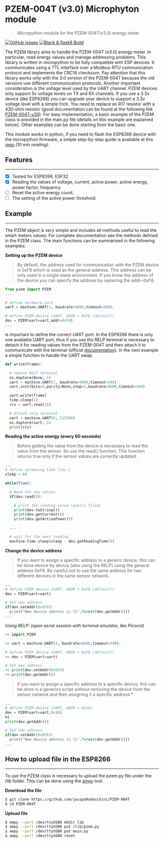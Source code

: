 # PZEM-004T (v3.0) Microphyton module  
> Micropython module for the PZEM-004T(v3.0) energy meter 

[![GitHub issues](https://img.shields.io/github/issues/)](...)
[![Black & flask8 Build](...)](....)

The PZEM library aims to handle the PZEM-004T (v3.0) energy meter. In particular, read energy values and manage addressing problems. This library is written in micropython to be fully compatible with ESP devices. It communicates using a TTL interface over a Modbus-RTU communication protocol and implements the CRC16 checksum. Pay attention that this library works only with the 3.0 version of the PZEM-004T because the old versions use different communication protocols. Another important consideration is the voltage level used by the UART channel. PZEM devices only support 5v voltage levels on TX and RX channels. If you use a 3.3v device (like ESP8266) you can upgrade your device to support a 3.3v voltage level with a simple trick. You need to replace an R17 resistor with a 430-ohm resistor (good documentation can be found at the following link [PZEM-004T-v30](https://github.com/mandulaj/PZEM-004T-v30)). For easy implementation, a basic example of the PZEM class is provided in the main.py file (details on this example are explained below). Other examples can be done starting from the basic one. 

This module works in python, if you need to flash the ESP8266 device with the micropython firmware, a simple step-by-step guide is available at this [repo](https://github.com/jacopoRodeschini/MicroPython-ESP8266) *(10 min reading)*.

## Features
---
- [x] Tested for ESP8266, ESP32 
- [x] Reading the values of voltage, current, active power, active energy, power factor, frequency
- [ ] Reset the active energy count.
- [ ] The setting of the active power threshold.

## Example 
---
The PZEM object is very simple and includes all methods useful to read the smart meters values. For complete documentation see the methods defined in the PZEM class. The main functions can be summarised in the following examples:  

**Setting up the PZEM device**  

> By default, the address used for communication with the PZEM device is 0xF8 which is used as the general address. This address can be only used in a single-slave environment. If you know the address of the device you can specify the address by replacing the addr=0xF8.

```py
from pzem import PZEM
...

# define hardware uart
uart = machine.UART(1, baudrate=9600,timeout=500); 

# define PZEM device [UART, ADDR = 0xF8 (default)]
dev = PZEM(uart=uart,addr=0xF8)
...

```
is important to define the correct UART port. In the ESP8266 there is only one available UART port, thus if you use the RELP terminal is necessary to detach it for reading values from the PZEM-004T and then attach it to communicate with the terminal (official [documentation](https://docs.micropython.org/en/latest/esp8266/quickref.html?highlight=dht#uart-serial-bus)). In the next example a simple function to handle the UART swap. 


```py
def write(frame):

  # remove RELP terminal 
  os.dupterm(None, 1)
  uart = machine.UART(1, baudrate=9600,timeout=500)
  uart.init(bits=8,parity=None,stop=1,baudrate=9600,timeout=500)

  uart.write(frame)
  time.sleep(1)
  rcv = uart.read(25)

  # Attach relp terminal
  uart = machine.UART(0, 115200)
  os.dupterm(uart, 1)
  print(rcv)

```

**Reading the active energy (every 60 seconds)**  

> Before getting the value from the device is necessary to read the value from the sensor. So use the read() function. This function returns true only if the sensor values are correctly updated.

```py
...
# define spleeping time [sec.]
sleep = 60 

while(True):

  # Read the new values
  if(dev.read()):

    # print the reading value (public filed)
    print(dev.toString())
    print(dev.getCurrent())
    print(dev.getActivePower())

  ...

  # wait for the next reading
  machine.time.sleep(sleep - dev.getReadingTime())
```

**Change the device address**  

> If you want to assign a specific address to a generic device, this can be done device by device (also using the RELP) using the general address 0xF8. Be careful not to use the same address for two different devices in the same sensor network.

```py
...
# define PZEM device [UART, ADDR = 0xF8 (default)]
dev = PZEM(uart=uart)

# Set new address
if(dev.setAddr(0x05)):
  print("New device address is {}".format(dev.getAddr()))
...
```

*Using RELP: (open serial session with terminal emulator, like Picocol)*

```py
>> import PZEM

>> uart = machine.UART(1, baudrate=9600,timeout=500); 

# define PZEM device [UART, ADDR = 0xF8 (default)]
>> dev = PZEM(uart=uart)

# Set new address
>> print(dev.setAddr(0x05))
>> print(dev.getAddr())
```

> If you want to assign a specific address to a specific device, this can be done in a generics script without removing the device from the sensor network and then assigning it a specific address.*

```py
...
# define PZEM device [UART, ADDR = 0x10]
dev = PZEM(uart=uart,0x10)
hi
print(dev.getAddr())

# Set new address
if(dev.setAddr(0x05)):
  print("New device address is {}".format(dev.getAddr()))
...
```


## How to upload file in the ESP8266  
---
To use the PZEM class is necessary to upload the pzem.py file under the /lib folder. This can be done using the [ampy](https://www.digikey.com/en/maker/projects/micropython-basics-load-files-run-code/fb1fcedaf11e4547943abfdd8ad825ce) tool.  

**Download the file**
```bash
$ git clone https://github.com/jacopoRodeschini/PZEM-004T
$ cd PZEM-004T
```

**Upload file**
```bash
$ ampy --port /dev/ttyUSB0 mkdir lib
$ ampy --port /dev/ttyUSB0 put /lib/pzem.py
$ ampy --port /dev/ttyUSB0 put main.py
$ ampy --port /dev/ttyUSB0 reset 
``` 